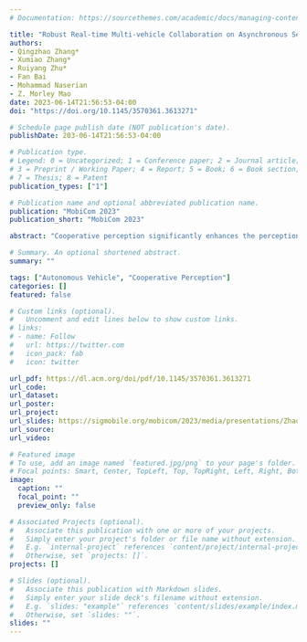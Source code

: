 ```yaml
---
# Documentation: https://sourcethemes.com/academic/docs/managing-content/

title: "Robust Real-time Multi-vehicle Collaboration on Asynchronous Sensors"
authors: 
- Qingzhao Zhang*
- Xumiao Zhang*
- Ruiyang Zhu*
- Fan Bai
- Mohammad Naserian
- Z. Morley Mao
date: 2023-06-14T21:56:53-04:00
doi: "https://doi.org/10.1145/3570361.3613271"

# Schedule page publish date (NOT publication's date).
publishDate: 203-06-14T21:56:53-04:00

# Publication type.
# Legend: 0 = Uncategorized; 1 = Conference paper; 2 = Journal article;
# 3 = Preprint / Working Paper; 4 = Report; 5 = Book; 6 = Book section;
# 7 = Thesis; 8 = Patent
publication_types: ["1"]

# Publication name and optional abbreviated publication name.
publication: "MobiCom 2023"
publication_short: "MobiCom 2023"

abstract: "Cooperative perception significantly enhances the perception performance of connected autonomous vehicles. Instead of purely relying on local sensors with limited range, it enables multiple vehicles and roadside infrastructures to share sensor data to perceive the environment collaboratively. Through our study, we realize that the performance of cooperative perception systems is limited in real-world deployment due to (1) out-of-sync sensor data during data fusion and (2) inaccurate localization of occluded areas. To address these challenges, we develop RAO, an innovative, effective, and lightweight cooperative perception system that merges asynchronous sensor data from different vehicles through our novel designs of motion-compensated occupancy flow prediction and on-demand data sharing, improving both the accuracy and coverage of the perception system. Our extensive evaluation, including real-world and emulation-based experiments, demonstrates that RAO outperforms state-of-the-art solutions by more than 34% in perception coverage and by up to 14% in perception accuracy, especially when asynchronous sensor data is present. RAO consistently performs well across a wide variety of map topologies and driving scenarios. RAO incurs negligible additional latency (8.5ms) and low data transmission overhead (10.9 KB per frame), making cooperative perception feasible."

# Summary. An optional shortened abstract.
summary: ""

tags: ["Autonomous Vehicle", "Cooperative Perception"]
categories: []
featured: false

# Custom links (optional).
#   Uncomment and edit lines below to show custom links.
# links:
# - name: Follow
#   url: https://twitter.com
#   icon_pack: fab
#   icon: twitter

url_pdf: https://dl.acm.org/doi/pdf/10.1145/3570361.3613271
url_code: 
url_dataset: 
url_poster:
url_project:
url_slides: https://sigmobile.org/mobicom/2023/media/presentations/ZhaoRAO.pptx
url_source:
url_video: 

# Featured image
# To use, add an image named `featured.jpg/png` to your page's folder. 
# Focal points: Smart, Center, TopLeft, Top, TopRight, Left, Right, BottomLeft, Bottom, BottomRight.
image:
  caption: ""
  focal_point: ""
  preview_only: false

# Associated Projects (optional).
#   Associate this publication with one or more of your projects.
#   Simply enter your project's folder or file name without extension.
#   E.g. `internal-project` references `content/project/internal-project/index.md`.
#   Otherwise, set `projects: []`.
projects: []

# Slides (optional).
#   Associate this publication with Markdown slides.
#   Simply enter your slide deck's filename without extension.
#   E.g. `slides: "example"` references `content/slides/example/index.md`.
#   Otherwise, set `slides: ""`.
slides: ""
---
```

